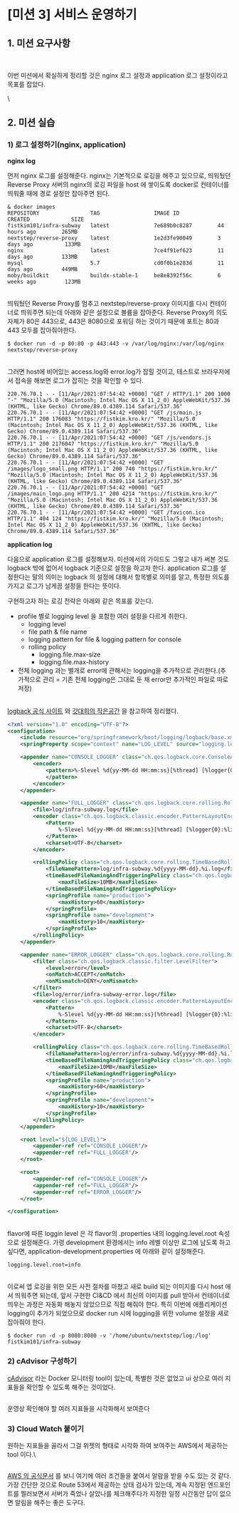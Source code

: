 # \[미션 3] 서비스 운영하기

## 1. 미션 요구사항 <a href="#1" id="1"></a>



<figure><img src="../../.gitbook/assets/image (6).png" alt=""><figcaption></figcaption></figure>

\
이번 미션에서 확실하게 정리할 것은 nginx 로그 설정과 application 로그 설정이라고 목표를 잡았다.

\


## 2. 미션 실습 <a href="#2" id="2"></a>

### &#x20;**1) 로그 설정하기(nginx, application)**

**nginx log**

먼저 nginx 로그를 설정해준다. nginx는 기본적으로 로깅을 해주고 있으므로, 띄워뒀던 Reverse Proxy 서버의 nginx의 로깅 파일을 host 에 쌓이도록 docker로 컨테이너를 띄워줄 때에 경로 설정만 잡아주면 된다.

```
& docker images
REPOSITORY                TAG                 IMAGE ID            CREATED             SIZE
fistkim101/infra-subway   latest              7e689b0c8287        44 hours ago        265MB
nextstep/reverse-proxy    latest              1e2d3fe90049        3 days ago          133MB
nginx                     latest              7ce4f91ef623        11 days ago         133MB
mysql                     5.7                 cd0f0b1e283d        11 days ago         449MB
moby/buildkit             buildx-stable-1     be8e8392f56c        6 weeks ago         123MB
```

\
띄워뒀던 Reverse Proxy를 멈추고 nextstep/reverse-proxy 이미지를 다시 컨테이너로 띄워주면 되는데 아래와 같은 설정으로 볼륨을 잡아준다. Reverse Proxy의 의도 자체가 80은 443으로, 443은 8080으로 포워딩 하는 것이기 때문에 포트는 80과 443 모두를 잡아줘야한다.

```
$ docker run -d -p 80:80 -p 443:443 -v /var/log/nginx:/var/log/nginx nextstep/reverse-proxy
```

\
그러면 host에 비어있는 access.log와 error.log가 잡힐 것이고, 테스트로 브라우저에서 접속을 해보면 로그가 잡히는 것을 확인할 수 있다.

```
220.76.70.1 - - [11/Apr/2021:07:54:42 +0000] "GET / HTTP/1.1" 200 1000 "-" "Mozilla/5.0 (Macintosh; Intel Mac OS X 11_2_0) AppleWebKit/537.36 (KHTML, like Gecko) Chrome/89.0.4389.114 Safari/537.36"
220.76.70.1 - - [11/Apr/2021:07:54:42 +0000] "GET /js/main.js HTTP/1.1" 200 176083 "https://fistkim.kro.kr/" "Mozilla/5.0 (Macintosh; Intel Mac OS X 11_2_0) AppleWebKit/537.36 (KHTML, like Gecko) Chrome/89.0.4389.114 Safari/537.36"
220.76.70.1 - - [11/Apr/2021:07:54:42 +0000] "GET /js/vendors.js HTTP/1.1" 200 2176047 "https://fistkim.kro.kr/" "Mozilla/5.0 (Macintosh; Intel Mac OS X 11_2_0) AppleWebKit/537.36 (KHTML, like Gecko) Chrome/89.0.4389.114 Safari/537.36"
220.76.70.1 - - [11/Apr/2021:07:54:42 +0000] "GET /images/logo_small.png HTTP/1.1" 200 740 "https://fistkim.kro.kr/" "Mozilla/5.0 (Macintosh; Intel Mac OS X 11_2_0) AppleWebKit/537.36 (KHTML, like Gecko) Chrome/89.0.4389.114 Safari/537.36"
220.76.70.1 - - [11/Apr/2021:07:54:42 +0000] "GET /images/main_logo.png HTTP/1.1" 200 4214 "https://fistkim.kro.kr/" "Mozilla/5.0 (Macintosh; Intel Mac OS X 11_2_0) AppleWebKit/537.36 (KHTML, like Gecko) Chrome/89.0.4389.114 Safari/537.36"
220.76.70.1 - - [11/Apr/2021:07:54:42 +0000] "GET /favicon.ico HTTP/1.1" 404 124 "https://fistkim.kro.kr/" "Mozilla/5.0 (Macintosh; Intel Mac OS X 11_2_0) AppleWebKit/537.36 (KHTML, like Gecko) Chrome/89.0.4389.114 Safari/537.36"
```



**application log**

다음으로 application 로그를 설정해보자. 미션에서의 가이드도 그렇고 내가 써본 것도 logback 밖에 없어서 logback 기준으로 설정을 하고자 한다. application 로그를 설정한다는 말의 의미는 logback 의 설정에 대해서 항목별로 의미를 알고, 특정한 의도를 가지고 로그가 남게끔 설정을 한다는 뜻이다.

구현하고자 하는 로깅 전략은 아래와 같은 목표를 갖는다.

* profile 별로 logging level 을 포함한 여러 설정을 다르게 취한다.
  * logging level
  * file path & file name
  * logging pattern for file & logging pattern for console
  * rolling policy
    * logging.file.max-size
    * logging.file.max-history
* 전체 logging 과는 별개로 error에 관해서는 logging을 추가적으로 관리한다.(추가적으로 관리 = 기존 전체 logging은 그대로 둔 채 error만 추가적인 파일로 따로 저장)

\
[logback 공식 사이트](https://docs.spring.io/spring-boot/docs/2.2.7.RELEASE/reference/html/spring-boot-features.html#boot-features-logging) 와 [갓대희의 작은공간](https://goddaehee.tistory.com/206) 을 참고하여 정리했다.

```xml
<?xml version="1.0" encoding="UTF-8"?>
<configuration>
    <include resource="org/springframework/boot/logging/logback/base.xml"/>
    <springProperty scope="context" name="LOG_LEVEL" source="logging.level.root"/>

    <appender name="CONSOLE_LOGGER" class="ch.qos.logback.core.ConsoleAppender">
        <encoder>
            <pattern>%-5level %d{yy-MM-dd HH:mm:ss}[%thread] [%logger{0}:%line] - %msg%n
            </pattern>
        </encoder>
    </appender>

    <appender name="FULL_LOGGER" class="ch.qos.logback.core.rolling.RollingFileAppender">
        <file>log/infra-subway.log</file>
        <encoder class="ch.qos.logback.classic.encoder.PatternLayoutEncoder">
            <Pattern>
                %-5level %d{yy-MM-dd HH:mm:ss}[%thread] [%logger{0}:%line] - %msg%n
            </Pattern>
            <charset>UTF-8</charset>
        </encoder>

        <rollingPolicy class="ch.qos.logback.core.rolling.TimeBasedRollingPolicy">
            <fileNamePattern>log/infra-subway.%d{yyyy-MM-dd}.%i.log</fileNamePattern>
            <timeBasedFileNamingAndTriggeringPolicy class="ch.qos.logback.core.rolling.SizeAndTimeBasedFNATP">
                <maxFileSize>10MB</maxFileSize>
            </timeBasedFileNamingAndTriggeringPolicy>
            <springProfile name="production">
                <maxHistory>60</maxHistory>
            </springProfile>
            <springProfile name="development">
                <maxHistory>10</maxHistory>
            </springProfile>
        </rollingPolicy>
    </appender>

    <appender name="ERROR_LOGGER" class="ch.qos.logback.core.rolling.RollingFileAppender">
        <filter class="ch.qos.logback.classic.filter.LevelFilter">
            <level>error</level>
            <onMatch>ACCEPT</onMatch>
            <onMismatch>DENY</onMismatch>
        </filter>
        <file>log/error/infra-subway-error.log</file>
        <encoder class="ch.qos.logback.classic.encoder.PatternLayoutEncoder">
            <Pattern>
                %-5level %d{yy-MM-dd HH:mm:ss}[%thread] [%logger{0}:%line] - %msg%n
            </Pattern>
            <charset>UTF-8</charset>
        </encoder>

        <rollingPolicy class="ch.qos.logback.core.rolling.TimeBasedRollingPolicy">
            <fileNamePattern>log/error/infra-subway.%d{yyyy-MM-dd}.%i.log</fileNamePattern>
            <timeBasedFileNamingAndTriggeringPolicy class="ch.qos.logback.core.rolling.SizeAndTimeBasedFNATP">
                <maxFileSize>10MB</maxFileSize>
            </timeBasedFileNamingAndTriggeringPolicy>
            <springProfile name="production">
                <maxHistory>60</maxHistory>
            </springProfile>
            <springProfile name="development">
                <maxHistory>10</maxHistory>
            </springProfile>
        </rollingPolicy>
    </appender>

    <root level="${LOG_LEVEL}">
        <appender-ref ref="CONSOLE_LOGGER"/>
        <appender-ref ref="FULL_LOGGER"/>
    </root>

    <root>
        <appender-ref ref="CONSOLE_LOGGER"/>
        <appender-ref ref="FULL_LOGGER"/>
        <appender-ref ref="ERROR_LOGGER"/>
    </root>

</configuration>
```

\
flavor에 따른 loggin level 은 각 flavor의 .properties 내의 logging.level.root 속성으로 설정해준다. 가령 development 환경에서는 info 레벨 이상만 로그에 남도록 하고 싶다면, application-development.properties 에 아래와 같이 설정해준다.

```
logging.level.root=info
```

\
이로써 앱 로깅을 위한 모든 사전 절차를 마쳤고 새로 build 되는 이미지를 다시 host 에서 띄워주면 되는데, 앞서 구현한 CI\&CD 에서 최신의 이미지를 pull 받아서 컨테이너로 띄우는 과정은 자동화 해놓지 않았으므로 직접 해줘야 한다. 특히 이번에 애플리케이션 logging이 추가가 되었으므로 docker run 시에 logging을 위한 volume 설정을 새로 잡아줘야 한다.

```
$ docker run -d -p 8080:8080 -v '/home/ubuntu/nextstep/log:/log' fistkim101/infra-subway
```



### **2) cAdvisor 구성하기**

[cAdvisor](https://github.com/google/cadvisor) 라는 Docker 모니터링 tool이 있는데, 특별한 것은 없었고 ui 상으로 여러 지표들을 확인할 수 있도록 해주는 것이었다.

<figure><img src="../../.gitbook/assets/image (3).png" alt=""><figcaption></figcaption></figure>

운영상 확인해야 할 여러 지표들을 시각화해서 보여준다



### **3) Cloud Watch 붙이기**

원하는 지표들을 골라서 그걸 위젯의 형태로 시각화 하여 보여주는 AWS에서 제공하는 tool 이다.\


<figure><img src="../../.gitbook/assets/image (83).png" alt=""><figcaption></figcaption></figure>

[AWS 의 공식문서](https://docs.aws.amazon.com/ko\_kr/Route53/latest/DeveloperGuide/dns-failover.html) 를 보니 여기에 여러 조건들을 붙여서 알람을 받을 수도 있는 것 같다. 가장 간단한 것으로 Route 53에서 제공하는 상태 검사가 있는데, 계속 지정된 엔드포인트를 찔러보면서 서버가 죽었나 살았나를 체크해주다가 지정한 일정 시간동안 답이 없으면 알림을 해주는 좋은 도구다.
